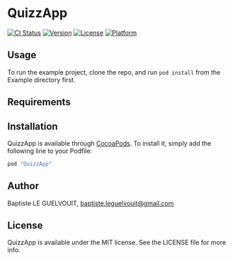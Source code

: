 # QuizzApp

[![CI Status](http://img.shields.io/travis/croustibapt/QuizzApp.svg?style=flat)](https://travis-ci.org/croustibapt/QuizzApp)
[![Version](https://img.shields.io/cocoapods/v/QuizzApp.svg?style=flat)](http://cocoapods.org/pods/QuizzApp)
[![License](https://img.shields.io/cocoapods/l/QuizzApp.svg?style=flat)](http://cocoapods.org/pods/QuizzApp)
[![Platform](https://img.shields.io/cocoapods/p/QuizzApp.svg?style=flat)](http://cocoapods.org/pods/QuizzApp)

## Usage

To run the example project, clone the repo, and run `pod install` from the Example directory first.

## Requirements

## Installation

QuizzApp is available through [CocoaPods](http://cocoapods.org). To install
it, simply add the following line to your Podfile:

```ruby
pod "QuizzApp"
```

## Author

Baptiste LE GUELVOUIT, baptiste.leguelvouit@gmail.com

## License

QuizzApp is available under the MIT license. See the LICENSE file for more info.
